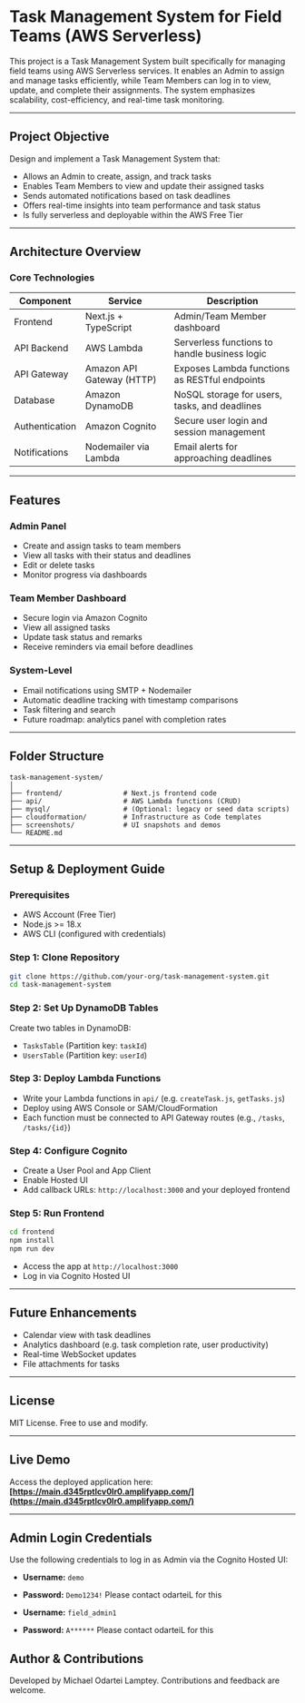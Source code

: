 # Task Management System for Field Teams (AWS Serverless)

This project is a Task Management System built specifically for managing field teams using AWS Serverless services. It enables an Admin to assign and manage tasks efficiently, while Team Members can log in to view, update, and complete their assignments. The system emphasizes scalability, cost-efficiency, and real-time task monitoring.

---

## Project Objective

Design and implement a Task Management System that:
- Allows an Admin to create, assign, and track tasks
- Enables Team Members to view and update their assigned tasks
- Sends automated notifications based on task deadlines
- Offers real-time insights into team performance and task status
- Is fully serverless and deployable within the AWS Free Tier

---

## Architecture Overview

### Core Technologies
| Component         | Service                   | Description |
|------------------|---------------------------|-------------|
| Frontend         | Next.js + TypeScript      | Admin/Team Member dashboard |
| API Backend      | AWS Lambda                | Serverless functions to handle business logic |
| API Gateway      | Amazon API Gateway (HTTP) | Exposes Lambda functions as RESTful endpoints |
| Database         | Amazon DynamoDB           | NoSQL storage for users, tasks, and deadlines |
| Authentication   | Amazon Cognito            | Secure user login and session management |
| Notifications    | Nodemailer via Lambda     | Email alerts for approaching deadlines |

---

## Features

### Admin Panel
- Create and assign tasks to team members
- View all tasks with their status and deadlines
- Edit or delete tasks
- Monitor progress via dashboards

### Team Member Dashboard
- Secure login via Amazon Cognito
- View all assigned tasks
- Update task status and remarks
- Receive reminders via email before deadlines

### System-Level
- Email notifications using SMTP + Nodemailer
- Automatic deadline tracking with timestamp comparisons
- Task filtering and search
- Future roadmap: analytics panel with completion rates

---

## Folder Structure

```
task-management-system/
│
├── frontend/               # Next.js frontend code
├── api/                    # AWS Lambda functions (CRUD)
├── mysql/                  # (Optional: legacy or seed data scripts)
├── cloudformation/         # Infrastructure as Code templates
├── screenshots/            # UI snapshots and demos
└── README.md
```

---

## Setup & Deployment Guide

### Prerequisites
- AWS Account (Free Tier)
- Node.js >= 18.x
- AWS CLI (configured with credentials)

### Step 1: Clone Repository
```bash
git clone https://github.com/your-org/task-management-system.git
cd task-management-system
```

### Step 2: Set Up DynamoDB Tables
Create two tables in DynamoDB:
- `TasksTable` (Partition key: `taskId`)
- `UsersTable` (Partition key: `userId`)

### Step 3: Deploy Lambda Functions
- Write your Lambda functions in `api/` (e.g. `createTask.js`, `getTasks.js`)
- Deploy using AWS Console or SAM/CloudFormation
- Each function must be connected to API Gateway routes (e.g., `/tasks`, `/tasks/{id}`)

### Step 4: Configure Cognito
- Create a User Pool and App Client
- Enable Hosted UI
- Add callback URLs: `http://localhost:3000` and your deployed frontend

### Step 5: Run Frontend
```bash
cd frontend
npm install
npm run dev
```
- Access the app at `http://localhost:3000`
- Log in via Cognito Hosted UI

---

## Future Enhancements

- Calendar view with task deadlines
- Analytics dashboard (e.g. task completion rate, user productivity)
- Real-time WebSocket updates
- File attachments for tasks

---

## License

MIT License. Free to use and modify.

---


## Live Demo

Access the deployed application here:  
**[https://main.d345rptlcv0lr0.amplifyapp.com/](https://main.d345rptlcv0lr0.amplifyapp.com/)**

---

## Admin Login Credentials

Use the following credentials to log in as Admin via the Cognito Hosted UI:

- **Username:** `demo`  
- **Password:** `Demo1234!` Please contact odarteiL for this

- **Username:** `field_admin1`  
- **Password:** `A******` Please contact odarteiL for this


## Author & Contributions

Developed by Michael Odartei Lamptey. Contributions and feedback are welcome.
